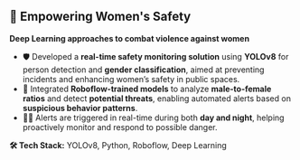 ## 📌 Empowering Women's Safety
**Deep Learning approaches to combat violence against women**

- 🛡️ Developed a **real-time safety monitoring solution** using **YOLOv8** for person detection and **gender classification**, aimed at preventing incidents and enhancing women’s safety in public spaces.
- 🤖 Integrated **Roboflow-trained models** to analyze **male-to-female ratios** and detect **potential threats**, enabling automated alerts based on **suspicious behavior patterns**.
- 🌙🔔 Alerts are triggered in real-time during both **day and night**, helping proactively monitor and respond to possible danger.

**🛠️ Tech Stack:** YOLOv8, Python, Roboflow, Deep Learning
